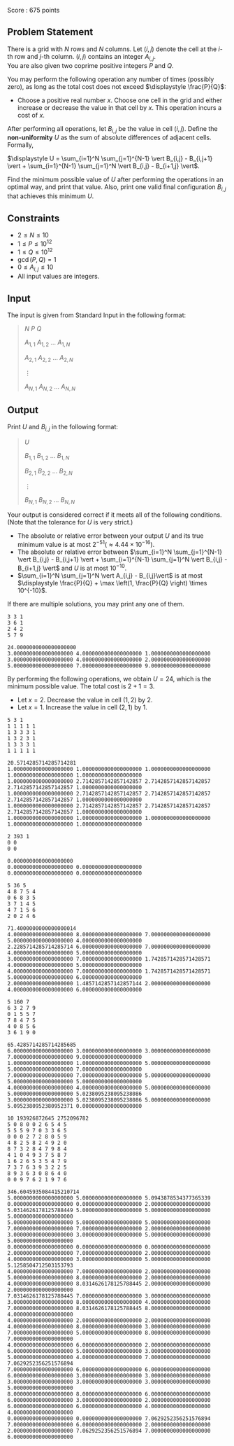 Score : $675$ points

## Problem Statement

There is a grid with $N$ rows and $N$ columns. Let $(i,j)$ denote the cell at the $i$-th row and $j$-th column. $(i,j)$ contains an integer $A_{i,j}$.<br>
You are also given two coprime positive integers $P$ and $Q$.  

You may perform the following operation any number of times (possibly zero), as long as the total cost does not exceed $\displaystyle \frac{P}{Q}$:

- Choose a positive real number $x$. Choose one cell in the grid and either increase or decrease the value in that cell by $x$. This operation incurs a cost of $x$.

After performing all operations, let $B_{i,j}$ be the value in cell $(i,j)$. Define the **non-uniformity** $U$ as the sum of absolute differences of adjacent cells. Formally,

$\displaystyle U = \sum_{i=1}^N \sum_{j=1}^{N-1} \vert B_{i,j} - B_{i,j+1} \vert + \sum_{i=1}^{N-1} \sum_{j=1}^N \vert B_{i,j} - B_{i+1,j} \vert$.

Find the minimum possible value of $U$ after performing the operations in an optimal way, and print that value. Also, print one valid final configuration $B_{i,j}$ that achieves this minimum $U$.

## Constraints

- $2 \leq N \leq 10$
- $1 \leq P \leq 10^{12}$
- $1 \leq Q \leq 10^{12}$
- $\gcd(P, Q) = 1$
- $0 \leq A_{i,j} \leq 10$
- All input values are integers.

## Input

The input is given from Standard Input in the following format:

> $N$ $P$ $Q$
> 
> $A_{1,1}$ $A_{1,2}$ $\dots$ $A_{1,N}$
> 
> $A_{2,1}$ $A_{2,2}$ $\dots$ $A_{2,N}$
> 
> $\vdots$
> 
> $A_{N,1}$ $A_{N,2}$ $\dots$ $A_{N,N}$

## Output

Print $U$ and $B_{i,j}$ in the following format:

> $U$
> 
> $B_{1,1}$ $B_{1,2}$ $\dots$ $B_{1,N}$
> 
> $B_{2,1}$ $B_{2,2}$ $\dots$ $B_{2,N}$
> 
> $\vdots$
> 
> $B_{N,1}$ $B_{N,2}$ $\dots$ $B_{N,N}$

Your output is considered correct if it meets all of the following conditions. (Note that the tolerance for $U$ is very strict.)

- The absolute or relative error between your output $U$ and its true minimum value is at most $2^{-51} (\approx 4.44 \times 10^{-16})$.
- The absolute or relative error between 
$\sum_{i=1}^N \sum_{j=1}^{N-1} \vert B_{i,j} - B_{i,j+1} \vert + \sum_{i=1}^{N-1} \sum_{j=1}^N \vert B_{i,j} - B_{i+1,j} \vert$
and $U$ is at most $10^{-10}$.
- $\sum_{i=1}^N \sum_{j=1}^N \vert A_{i,j} - B_{i,j}\vert$ is at most $\displaystyle \frac{P}{Q} + \max \left(1, \frac{P}{Q} \right) \times 10^{-10}$.

If there are multiple solutions, you may print any one of them.

```input1
3 3 1
3 6 1
2 4 2
5 7 9
```

```output1
24.0000000000000000000
3.0000000000000000000 4.0000000000000000000 1.0000000000000000000
3.0000000000000000000 4.0000000000000000000 2.0000000000000000000
5.0000000000000000000 7.0000000000000000000 9.0000000000000000000
```

By performing the following operations, we obtain $U = 24$, which is the minimum possible value. The total cost is $2 + 1 = 3$.

- Let $x = 2$. Decrease the value in cell $(1,2)$ by $2$.
- Let $x = 1$. Increase the value in cell $(2,1)$ by $1$.

```input2
5 3 1
1 1 1 1 1
1 3 3 3 1
1 3 2 3 1
1 3 3 3 1
1 1 1 1 1
```

```output2
20.5714285714285714281
1.0000000000000000000 1.0000000000000000000 1.0000000000000000000 1.0000000000000000000 1.0000000000000000000
1.0000000000000000000 2.7142857142857142857 2.7142857142857142857 2.7142857142857142857 1.0000000000000000000
1.0000000000000000000 2.7142857142857142857 2.7142857142857142857 2.7142857142857142857 1.0000000000000000000
1.0000000000000000000 2.7142857142857142857 2.7142857142857142857 2.7142857142857142857 1.0000000000000000000
1.0000000000000000000 1.0000000000000000000 1.0000000000000000000 1.0000000000000000000 1.0000000000000000000
```

```input3
2 393 1
0 0
0 0
```

```output3
0.0000000000000000000
0.0000000000000000000 0.0000000000000000000
0.0000000000000000000 0.0000000000000000000
```

```input4
5 36 5
4 8 7 5 4
0 6 8 3 5
3 7 1 4 5
4 7 1 5 6
2 0 2 4 6
```

```output4
71.4000000000000000014
4.0000000000000000000 8.0000000000000000000 7.0000000000000000000 5.0000000000000000000 4.0000000000000000000
2.2285714285714285714 6.0000000000000000000 7.0000000000000000000 4.0000000000000000000 5.0000000000000000000
3.0000000000000000000 7.0000000000000000000 1.7428571428571428571 4.0000000000000000000 5.0000000000000000000
4.0000000000000000000 7.0000000000000000000 1.7428571428571428571 5.0000000000000000000 6.0000000000000000000
2.0000000000000000000 1.4857142857142857144 2.0000000000000000000 4.0000000000000000000 6.0000000000000000000
```

```input5
5 160 7
6 3 2 7 9
0 1 5 5 7
7 8 4 7 5
4 0 8 5 6
3 6 1 9 0
```

```output5
65.4285714285714285685
6.0000000000000000000 3.0000000000000000000 3.0000000000000000000 7.0000000000000000000 9.0000000000000000000
1.0000000000000000000 1.0000000000000000000 5.0000000000000000000 5.0000000000000000000 7.0000000000000000000
7.0000000000000000000 7.0000000000000000000 5.0000000000000000000 5.0000000000000000000 5.0000000000000000000
4.0000000000000000000 4.0000000000000000000 5.0000000000000000000 5.0000000000000000000 5.0238095238095238086
3.0000000000000000000 5.0238095238095238086 5.0000000000000000000 5.0952380952380952371 0.0000000000000000000
```

```input6
10 193926872645 2752096782
5 0 8 0 0 2 6 5 4 5
5 5 5 9 7 0 3 3 6 5
0 0 0 2 7 2 8 0 5 9
4 8 2 5 8 2 4 9 2 0
8 7 3 2 8 4 7 9 8 4
4 1 0 4 9 3 7 5 8 7
1 6 2 6 5 3 5 4 7 9
7 3 7 6 3 9 3 2 2 5
8 9 3 6 3 0 8 6 4 0
0 0 9 7 6 2 1 9 7 6
```

```output6
346.6045935084415210714
5.0000000000000000000 5.0000000000000000000 5.0943878534377365339 0.0000000000000000000 0.0000000000000000000 2.0000000000000000000 5.0314626178125788449 5.0000000000000000000 5.0000000000000000000 5.0000000000000000000
5.0000000000000000000 5.0000000000000000000 5.0000000000000000000 7.0000000000000000000 7.0000000000000000000 2.0000000000000000000 3.0000000000000000000 3.0000000000000000000 5.0000000000000000000 5.0000000000000000000
0.0000000000000000000 0.0000000000000000000 0.0000000000000000000 2.0000000000000000000 7.0000000000000000000 2.0000000000000000000 4.0000000000000000000 3.0000000000000000000 5.0000000000000000000 5.1258504712503153793
4.0000000000000000000 7.0000000000000000000 2.0000000000000000000 5.0000000000000000000 8.0000000000000000000 2.0000000000000000000 4.0000000000000000000 8.0314626178125788445 2.0000000000000000000 2.0000000000000000000
7.0314626178125788445 7.0000000000000000000 3.0000000000000000000 3.0000000000000000000 8.0000000000000000000 4.0000000000000000000 7.0000000000000000000 8.0314626178125788445 8.0000000000000000000 4.0000000000000000000
4.0000000000000000000 2.0000000000000000000 2.0000000000000000000 4.0000000000000000000 8.0000000000000000000 3.0000000000000000000 7.0000000000000000000 5.0000000000000000000 8.0000000000000000000 7.0000000000000000000
4.0000000000000000000 6.0000000000000000000 2.0000000000000000000 6.0000000000000000000 5.0000000000000000000 3.0000000000000000000 5.0000000000000000000 4.0000000000000000000 7.0000000000000000000 7.0629252356251576894
7.0000000000000000000 6.0000000000000000000 6.0000000000000000000 6.0000000000000000000 3.0000000000000000000 3.0000000000000000000 3.0000000000000000000 3.0000000000000000000 3.0000000000000000000 5.0000000000000000000
8.0000000000000000000 8.0000000000000000000 6.0000000000000000000 6.0000000000000000000 3.0000000000000000000 2.0000000000000000000 6.0000000000000000000 6.0000000000000000000 4.0000000000000000000 4.0000000000000000000
0.0000000000000000000 0.0000000000000000000 7.0629252356251576894 7.0000000000000000000 6.0000000000000000000 2.0000000000000000000 2.0000000000000000000 7.0629252356251576894 7.0000000000000000000 6.0000000000000000000
```
